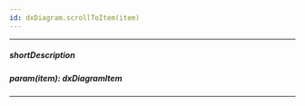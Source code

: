 ```yaml
---
id: dxDiagram.scrollToItem(item)
---
```

---
##### shortDescription
<!-- Description goes here -->

##### param(item): dxDiagramItem
<!-- Description goes here -->

---
<!-- Description goes here -->